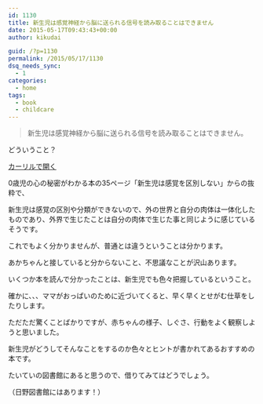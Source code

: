 ```yaml
---
id: 1130
title: 新生児は感覚神経から脳に送られる信号を読み取ることはできません
date: 2015-05-17T09:43:43+00:00
author: kikudai

guid: /?p=1130
permalink: /2015/05/17/1130
dsq_needs_sync:
  - 1
categories:
  - home
tags:
  - book
  - childcare
---
```

> 新生児は感覚神経から脳に送られる信号を読み取ることはできません。

どういうこと？
  
<!--more-->


  
<a class="calil-widget" href="http://calil.jp/book/4569630154" data-widget-isbn="4569630154" data-widget-appkey="58f03cb403271b112a914da4ea971431" data-widget-width="100%" data-widget-associateid="kikudai-22" data-widget-image="true" data-widget-title="0歳児の心の秘密がわかる本―赤ちゃんて、どうして泣きやんでくれないの?" data-widget-author="H. ヴァン・デ・リート">カーリルで開く</a>

0歳児の心の秘密がわかる本の35ページ「新生児は感覚を区別しない」からの抜粋で、

新生児は感覚の区別や分類ができないので、外の世界と自分の肉体は一体化したものであり、外界で生じたことは自分の肉体で生じた事と同じように感じているそうです。

これでもよく分かりませんが、普通とは違うということは分かります。

あかちゃんと接していると分からないこと、不思議なことが沢山あります。

いくつか本を読んで分かったことは、新生児でも色々把握しているということ。
  
確かに、、、ママがおっぱいのために近づいてくると、早く早くとせがむ仕草をしたりします。

ただただ驚くことばかりですが、赤ちゃんの様子、しぐさ、行動をよく観察しようと思いました。

新生児がどうしてそんなことをするのか色々とヒントが書かれてあるおすすめの本です。

たいていの図書館にあると思うので、借りてみてはどうでしょう。
  
（日野図書館にはあります！）